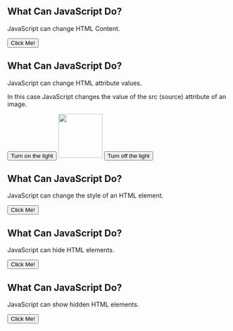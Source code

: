 <!DOCTYPE html>
<html>
<body>
<h2>What Can JavaScript Do?</h2>
<p id="demo">JavaScript can change HTML Content.</p>
<button type="button" onclick='document.getElementById("demo").innerHTML = "Hello JavaScript!"'>Click Me!</button>
</body>
</html>

<!DOCTYPE html>
<html>
<body>
<h2>What Can JavaScript Do?</h2>
<p>JavaScript can change HTML attribute values.</p>
<p>In this case JavaScript changes the value of the src (source) attribute of an image.</p>
<button onclick="document.getElementById('myImage').src='pic_bulbon.gif'">Turn on the light</button>
<img id="myImage" src="pic_bulboff.gif" style="width:100px">
<button onclick="document.getElementById('myImage').src='pic_bulboff.gif'">Turn off the light</button>
</body>
</html>

<!DOCTYPE html>
<html>
<body>
<h2>What Can JavaScript Do?</h2>
<p id="demo">JavaScript can change the style of an HTML element.</p>
<button type="button" onclick="document.getElementById('demo').style.fontSize='35px'">Click Me!</button>
</body>
</html>

<!DOCTYPE html>
<html>
<body>
<h2>What Can JavaScript Do?</h2>
<p id="demo">JavaScript can hide HTML elements.</p>
<button type="button" onclick="document.getElementById('demo').style.display='none'">Click Me!</button>
</body>
</html>

<!DOCTYPE html>
<html>
<body>
<h2>What Can JavaScript Do?</h2>
<p>JavaScript can show hidden HTML elements.</p>
<p id="demo" style="display:none">Hello JavaScript!</p>
<button type="button" onclick="document.getElementById('demo').style.display='block'">Click Me!</button>
</body>
</html>

